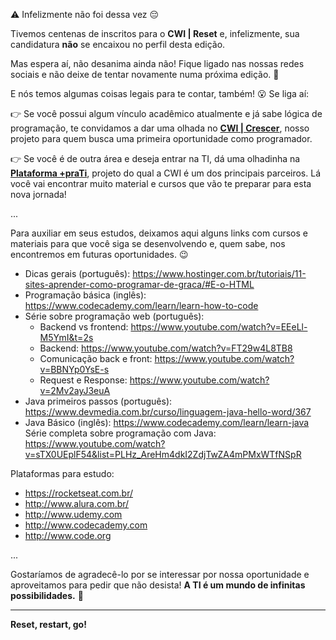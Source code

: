 :warning: Infelizmente não foi dessa vez :pensive:

Tivemos centenas de inscritos para o **CWI | Reset** e, infelizmente, sua candidatura **não** se encaixou no perfil desta edição.

Mas espera aí, não desanima ainda não! Fique ligado nas nossas redes sociais e não deixe de tentar novamente numa próxima edição. :facepunch:

E nós temos algumas coisas legais para te contar, também! :open_mouth: Se liga aí:

:point_right: Se você possui algum vínculo acadêmico atualmente e já sabe lógica de programação, te convidamos a dar uma olhada no [**CWI | Crescer**](https://crescer.cwi.com.br/), nosso projeto para quem busca uma primeira oportunidade como programador.

:point_right: Se você é de outra área e deseja entrar na TI, dá uma olhadinha na [**Plataforma +praTi**](https://www.maisprati.com.br), projeto do qual a CWI é um dos principais parceiros. Lá você vai encontrar muito material e cursos que vão te preparar para esta nova jornada!

...

Para auxiliar em seus estudos, deixamos aqui alguns links com cursos e materiais para que você siga se desenvolvendo e, quem sabe, nos encontremos em futuras oportunidades. :wink:
 
* Dicas gerais (português): https://www.hostinger.com.br/tutoriais/11-sites-aprender-como-programar-de-graca/#E-o-HTML
* Programação básica (inglês): https://www.codecademy.com/learn/learn-how-to-code
* Série sobre programação web (português):
  * Backend vs frontend: https://www.youtube.com/watch?v=EEeLl-M5YmI&t=2s
  * Backend: https://www.youtube.com/watch?v=FT29w4L8TB8
  * Comunicação back e front: https://www.youtube.com/watch?v=BBNYp0YsE-s
  * Request e Response: https://www.youtube.com/watch?v=2Mv2ayJ3euA
* Java primeiros passos (português): https://www.devmedia.com.br/curso/linguagem-java-hello-word/367
* Java Básico (inglês): https://www.codecademy.com/learn/learn-java
Série completa sobre programação com Java: https://www.youtube.com/watch?v=sTX0UEplF54&list=PLHz_AreHm4dkI2ZdjTwZA4mPMxWTfNSpR

Plataformas para estudo:
* https://rocketseat.com.br/
* http://www.alura.com.br/
* http://www.udemy.com
* http://www.codecademy.com
* http://www.code.org

...

Gostaríamos de agradecê-lo por se interessar por nossa oportunidade e aproveitamos para pedir que não desista! **A TI é um mundo de infinitas possibilidades.** :rocket:

---
**Reset, restart, go!** 
